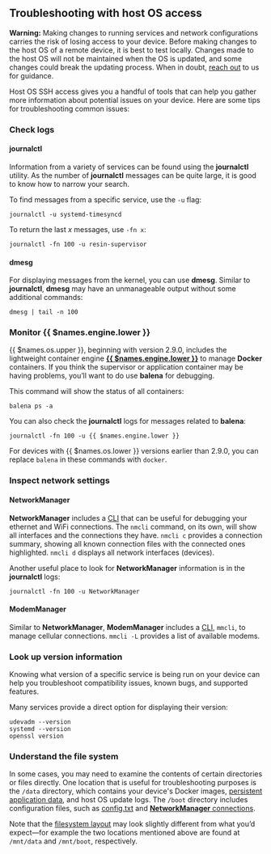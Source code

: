 ## Troubleshooting with host OS access

__Warning:__ Making changes to running services and network configurations carries the risk of losing access to your device. Before making changes to the host OS of a remote device, it is best to test locally. Changes made to the host OS will not be maintained when the OS is updated, and some changes could break the updating process. When in doubt, [reach out][forums] to us for guidance. 

Host OS SSH access gives you a handful of tools that can help you gather more information about potential issues on your device. Here are some tips for troubleshooting common issues:

### Check logs

#### journalctl

Information from a variety of services can be found using the **journalctl** utility. As the number of **journalctl** messages can be quite large, it is good to know how to narrow your search.

To find messages from a specific service, use the `-u` flag:
```
journalctl -u systemd-timesyncd
```
To return the last *x* messages, use `-fn x`:
```
journalctl -fn 100 -u resin-supervisor
```

#### dmesg

For displaying messages from the kernel, you can use **dmesg**. Similar to **journalctl**, **dmesg** may have an unmanageable output without some additional commands:
```
dmesg | tail -n 100
```

### Monitor {{ $names.engine.lower }}

{{ $names.os.upper }}, beginning with version 2.9.0, includes the lightweight container engine **[{{ $names.engine.lower }}][{{ $names.engine.lower }}]** to manage **Docker** containers. If you think the supervisor or application container may be having problems, you’ll want to do use **balena** for debugging. 

This command will show the status of all containers:
```
balena ps -a
```
You can also check the **journalctl** logs for messages related to **balena**:
```
journalctl -fn 100 -u {{ $names.engine.lower }}
```
For devices with {{ $names.os.lower }} versions earlier than 2.9.0, you can replace `balena` in these commands with `docker`.

### Inspect network settings

#### NetworkManager

**NetworkManager** includes a [CLI][nmcli] that can be useful for debugging your ethernet and WiFi connections. The `nmcli` command, on its own, will show all interfaces and the connections they have. `nmcli c` provides a connection summary, showing all known connection files with the connected ones highlighted. `nmcli d` displays all network interfaces (devices).

Another useful place to look for **NetworkManager** information is in the **journalctl** logs:
```
journalctl -fn 100 -u NetworkManager
```

#### ModemManager

Similar to **NetworkManager**, **ModemManager** includes a [CLI][mmcli], `mmcli`, to manage cellular connections. `mmcli -L` provides a list of available modems.

### Look up version information

Knowing what version of a specific service is being run on your device can help you troubleshoot compatibility issues, known bugs, and supported features.

Many services provide a direct option for displaying their version:
```
udevadm --version
systemd --version
openssl version
```

### Understand the file system

In some cases, you may need to examine the contents of certain directories or files directly. One location that is useful for troubleshooting purposes is the `/data` directory, which contains your device's Docker images, [persistent application data][persistent-storage], and host OS update logs. The `/boot` directory includes configuration files, such as [config.txt][config-txt] and [**NetworkManager** connections][network]. 

Note that the [filesystem layout][filesystem] may look slightly different from what you’d expect—for example the two locations mentioned above are found at `/mnt/data` and `/mnt/boot`, respectively.


[forums]:https://forums.resin.io/c/troubleshooting
[{{ $names.engine.lower }}]:https://www.balena.io/
[nmcli]:https://fedoraproject.org/wiki/Networking/CLI
[mmcli]:https://www.freedesktop.org/software/ModemManager/man/1.0.0/mmcli.8.html
[persistent-storage]:/learn/develop/runtime/#persistent-storage
[config-txt]:/reference/resinOS/advanced/#config-txt
[network]:/reference/resinOS/network/2.x
[filesystem]:/reference/resinOS/overview/2.x/#stateless-and-read-only-rootfs
